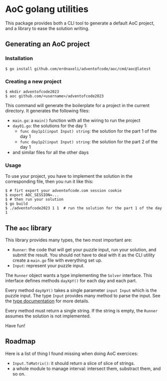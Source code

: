 # AoC golang utilities

This package provides both a CLI tool to generate a default AoC project,
and a library to ease the solution writing.

## Generating an AoC project

### Installation

```shell
$ go install github.com/erdnaxeli/adventofcode/aoc/cmd/aoc@latest
```

### Creating a new project

```
$ mkdir adventofcode2023
$ aoc github.com/<username>/adventofcode2023
```

This command will generate the boilerplate for a project in the current directory.
It generates the following files:

* `main.go`: a `main()` function with all the wiring to run the project
* `day01.go`: the solutions for the day 1:
  * `func day1p1(input Input) string`: the solution for the part 1 of the day 1
  * `func day1p2(input Input) string`: the solution for the part 2 of the day 1
* and similar files for all the other days

### Usage

To use your project, you have to implement the solution in the corresponding file,
then you run it like this:

```shell
$ # firt export your adventofcode.com session cookie
$ export AOC_SESSION=...
$ # then run your solution
$ go build
$ ./adventofcode2023 1 1  # run the solution for the part 1 of the day 1
```

## The `aoc` library

This library provides many types, the two most important are:
* `Runner`: the code that will get your puzzle input, run your solution, and submit
  the result. You should not have to deal with it as the CLI utility create a `main.go`
  file with everything set up.
* `Input`: represent your puzzle input.

The `Runner` object wants a type implementing the `Solver` interface. This interface
defines methods `dayXpY()` for each day and each part.

Every method `dayXpY()` takes a single parameter `input Input` which is the puzzle input.
The type `Input` provides many method to parse the input. See the
[type documentation](https://pkg.go.dev/github.com/erdnaxeli/adventofcode/aoc#Input)
for more details.

Every method must return a single string. If the string is empty, the `Runner` assumes
the solution is not implemented.

Have fun!

## Roadmap

Here is a list of thing I found missing when doing AoC exercices:
* `Input.ToMatrix()`: it should return a slice of slice of strings.
* a whole module to manage interval: intersect them, substract them, and so on.
